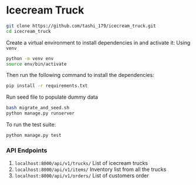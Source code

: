 # Icecream Truck

```zsh
git clone https://github.com/tashi_179/icecream_truck.git
cd icecream_truck
```

Create a virtual environment to install dependencies in and activate it:
Using `venv`
```zsh
python -m venv env
source env/bin/activate
```

Then run the following command to install the dependencies:
```zsh
pip install -r requirements.txt
```

Run seed file to populate dummy data
```zsh
bash migrate_and_seed.sh
python manage.py runserver
```
To run the test suite:
```zsh
python manage.py test
```

### API Endpoints
1. `localhost:8000/api/v1/trucks/` List of icecream trucks
2. `localhost:8000/api/v1/items/` Inventory list from all the trucks
3. `localhost:8000/api/v1/orders/` List of customers order
